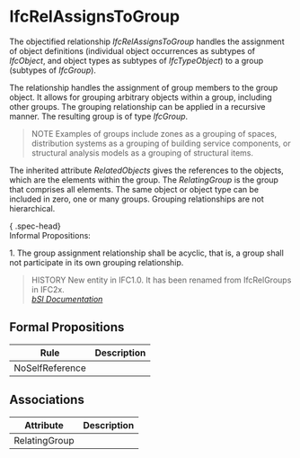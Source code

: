 IfcRelAssignsToGroup
====================
The objectified relationship _IfcRelAssignsToGroup_ handles the assignment of
object definitions (individual object occurrences as subtypes of _IfcObject_,
and object types as subtypes of _IfcTypeObject_) to a group (subtypes of
_IfcGroup_).  
  
The relationship handles the assignment of group members to the group object.
It allows for grouping arbitrary objects within a group, including other
groups. The grouping relationship can be applied in a recursive manner. The
resulting group is of type _IfcGroup_.  
  
> NOTE  Examples of groups include zones as a grouping of spaces, distribution
> systems as a grouping of building service components, or structural analysis
> models as a grouping of structural items.  
  
The inherited attribute _RelatedObjects_ gives the references to the objects,
which are the elements within the group. The _RelatingGroup_ is the group that
comprises all elements. The same object or object type can be included in
zero, one or many groups. Grouping relationships are not hierarchical.  
  
{ .spec-head}  
Informal Propositions:  
  
1\. The group assignment relationship shall be acyclic, that is, a group shall
not participate in its own grouping relationship.  
  
> HISTORY  New entity in IFC1.0. It has been renamed from IfcRelGroups in
> IFC2x.  
[ _bSI
Documentation_](https://standards.buildingsmart.org/IFC/DEV/IFC4_2/FINAL/HTML/schema/ifckernel/lexical/ifcrelassignstogroup.htm)


Formal Propositions
-------------------
| Rule            | Description   |
|-----------------|---------------|
| NoSelfReference |               |

Associations
------------
| Attribute     | Description   |
|---------------|---------------|
| RelatingGroup |               |

